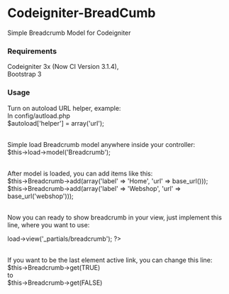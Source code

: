 # Codeigniter-BreadCumb
Simple Breadcrumb Model for Codeigniter

<h3>Requirements</h3>
Codeigniter 3x (Now CI Version 3.1.4), <br>
Bootstrap 3<br>

<h3>Usage</h3>
Turn on autoload URL helper, example:<br>
In config/autload.php<br>
$autoload['helper'] = array('url');<br><br>

Simple load Breadcrumb model anywhere inside your controller:<br>
$this->load->model('Breadcrumb');<br><br>

After model is loaded, you can add items like this:<br>
$this->Breadcrumb->add(array('label' => 'Home', 'url' => base_url()));<br>
$this->Breadcrumb->add(array('label' => 'Webshop', 'url' => base_url('webshop')));<br><br>

Now you can ready to show breadcrumb in your view, just implement this line, where you want to use:<br>
<?php $this->load->view('_partials/breadcrumb'); ?><br><br>

If you want to be the last element active link, you can change this line:<br>
$this->Breadcrumb->get(TRUE)<br>
to<br>
$this->Breadcrumb->get(FALSE)<br>
